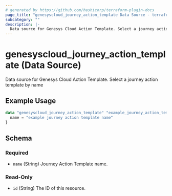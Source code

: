 ```yaml
---
# generated by https://github.com/hashicorp/terraform-plugin-docs
page_title: "genesyscloud_journey_action_template Data Source - terraform-provider-genesyscloud"
subcategory: ""
description: |-
  Data source for Genesys Cloud Action Template. Select a journey action template by name
---
```


# genesyscloud_journey_action_template (Data Source)

Data source for Genesys Cloud Action Template. Select a journey action template by name

## Example Usage

```terraform
data "genesyscloud_journey_action_template" "example_journey_action_template_data" {
  name = "example journey action template name"
}
```

<!-- schema generated by tfplugindocs -->
## Schema

### Required

- `name` (String) Journey Action Template name.

### Read-Only

- `id` (String) The ID of this resource.


